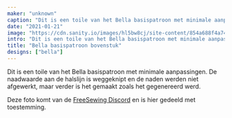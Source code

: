 ```yaml
---
maker: "unknown"
caption: "Dit is een toile van het Bella basispatroon met minimale aanpassingen"
date: "2021-01-21"
image: "https://cdn.sanity.io/images/hl5bw8cj/site-content/854a688f4a7447de0b44f8371dbb2d3e0fdce9ea-1488x1680.jpg"
intro: "Dit is een toile van het Bella basispatroon met minimale aanpassingen. De naadwaarde aan de halslijn is weggeknipt en de naden werden niet afgewerkt, maar verder is het gemaakt zoals het gegenereerd werd."
title: "Bella basispatroon bovenstuk"
designs: ["bella"]
---
```



Dit is een toile van het Bella basispatroon met minimale aanpassingen. De naadwaarde aan de halslijn is weggeknipt en de naden werden niet afgewerkt, maar verder is het gemaakt zoals het gegenereerd werd.

<Note>

Deze foto komt van de [FreeSewing Discord](https://discord.freesewing.org/) en is hier gedeeld met toestemming.

</Note>

